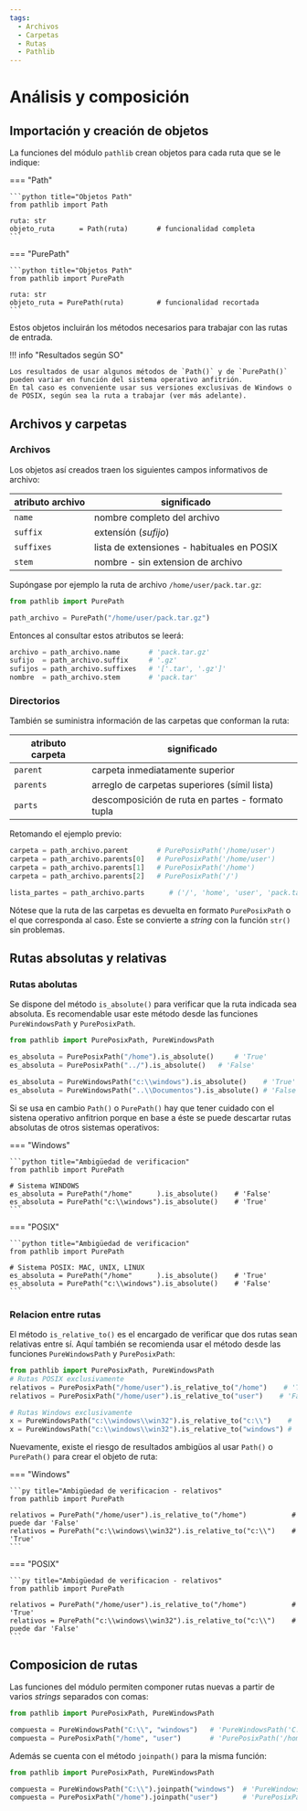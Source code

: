 ```yaml
---
tags:
  - Archivos
  - Carpetas
  - Rutas
  - Pathlib
---
```


# Análisis y composición



## Importación y creación de objetos

La funciones del módulo `pathlib` 
crean objetos para cada ruta que se le indique:

=== "Path"

    ```python title="Objetos Path"
    from pathlib import Path

    ruta: str 
    objeto_ruta      = Path(ruta)       # funcionalidad completa
    ```


=== "PurePath"

    ```python title="Objetos Path"
    from pathlib import PurePath

    ruta: str 
    objeto_ruta = PurePath(ruta)        # funcionalidad recortada
    ```

Estos objetos incluirán los métodos necesarios para trabajar con las rutas de entrada.

<!-- 
Como alternativa se pueden usar los métodos como si fueran funciones.
 -->

!!! info "Resultados según SO"

    Los resultados de usar algunos métodos de `Path()` y de `PurePath()` pueden variar en función del sistema operativo anfitrión.
    En tal caso es conveniente usar sus versiones exclusivas de Windows o de POSIX, según sea la ruta a trabajar (ver más adelante).


## Archivos y carpetas 

### Archivos

Los objetos así creados
traen los siguientes campos informativos de archivo:

|atributo archivo| significado|
|---|---|
|`name`| nombre completo del archivo|
|`suffix`|    extensíón (*sufijo*)|
|`suffixes`| lista de extensiones - habituales en POSIX|
|`stem`| nombre - sin extension de archivo|

Supóngase por ejemplo la ruta de archivo `/home/user/pack.tar.gz`:

```python 
from pathlib import PurePath

path_archivo = PurePath("/home/user/pack.tar.gz") 
```
Entonces al consultar estos atributos se leerá:

```python title="Archivo en ruta"
archivo = path_archivo.name       # 'pack.tar.gz'
sufijo  = path_archivo.suffix     # '.gz'
sufijos = path_archivo.suffixes   # '['.tar', '.gz']'
nombre  = path_archivo.stem       # 'pack.tar'
```

### Directorios

También se suministra información de las carpetas que conforman la ruta:


|atributo carpeta| significado|
|---|---|
|`parent`| carpeta inmediatamente superior |
|`parents`| arreglo de carpetas superiores (símil lista)  |
|`parts`| descomposición de ruta en partes - formato tupla |


Retomando el ejemplo previo:

```python title="Carpetas en ruta"
carpeta = path_archivo.parent       # PurePosixPath('/home/user')
carpeta = path_archivo.parents[0]   # PurePosixPath('/home/user')
carpeta = path_archivo.parents[1]   # PurePosixPath('/home')
carpeta = path_archivo.parents[2]   # PurePosixPath('/')

lista_partes = path_archivo.parts      # ('/', 'home', 'user', 'pack.tar.gz')
```
Nótese que la ruta de las carpetas es devuelta en formato `PurePosixPath` o el que corresponda al caso.
Éste se convierte a *string* con la función `str()` sin problemas. 




## Rutas absolutas y relativas

### Rutas abolutas

Se dispone del método `is_absolute()` para verificar que la ruta indicada sea absoluta. Es recomendable usar este método desde las funciones 
`PureWindowsPath` y `PurePosixPath`.


```python title="Verificación rutas absolutas"
from pathlib import PurePosixPath, PureWindowsPath

es_absoluta = PurePosixPath("/home").is_absolute()     # 'True'
es_absoluta = PurePosixPath("../").is_absolute()   # 'False'

es_absoluta = PureWindowsPath("c:\\windows").is_absolute()    # 'True'
es_absoluta = PureWindowsPath("..\\Documentos").is_absolute() # 'False'
```

Si se usa en cambio `Path()` o `PurePath()` hay que tener cuidado con el sistena operativo anfitrion porque en base a éste se puede descartar rutas absolutas de otros sistemas operativos:

=== "Windows"

    ```python title="Ambigüedad de verificacion"
    from pathlib import PurePath

    # Sistema WINDOWS
    es_absoluta = PurePath("/home"      ).is_absolute()    # 'False' 
    es_absoluta = PurePath("c:\\windows").is_absolute()    # 'True'
    ```

=== "POSIX"

    ```python title="Ambigüedad de verificacion"
    from pathlib import PurePath

    # Sistema POSIX: MAC, UNIX, LINUX
    es_absoluta = PurePath("/home"      ).is_absolute()    # 'True' 
    es_absoluta = PurePath("c:\\windows").is_absolute()    # 'False'
    ```


### Relacion entre rutas 

El método `is_relative_to()` es el encargado de verificar que dos rutas sean relativas entre sí.
Aquí también se recomienda usar el método desde las funciones 
`PureWindowsPath` y `PurePosixPath`:


```python title="Verificación rutas relativas"
from pathlib import PurePosixPath, PureWindowsPath
# Rutas POSIX exclusivamente
relativos = PurePosixPath("/home/user").is_relative_to("/home")    # 'True'
relativos = PurePosixPath("/home/user").is_relative_to("user")    # 'False'

# Rutas Windows exclusivamente
x = PureWindowsPath("c:\\windows\\win32").is_relative_to("c:\\")    # 'True'
x = PureWindowsPath("c:\\windows\\win32").is_relative_to("windows") # 'False'
```

Nuevamente, existe el riesgo de resultados ambigüos al usar `Path()` o `PurePath()` para crear el objeto de ruta:

=== "Windows"

    ```py title="Ambigüedad de verificacion - relativos"
    from pathlib import PurePath

    relativos = PurePath("/home/user").is_relative_to("/home")           # puede dar 'False' 
    relativos = PurePath("c:\\windows\\win32").is_relative_to("c:\\")    # 'True'
    ```

=== "POSIX"

    ```py title="Ambigüedad de verificacion - relativos"
    from pathlib import PurePath

    relativos = PurePath("/home/user").is_relative_to("/home")           # 'True'  
    relativos = PurePath("c:\\windows\\win32").is_relative_to("c:\\")    # puede dar 'False'
    ```


## Composicion de rutas 


Las funciones del módulo permiten componer rutas nuevas
a partir de varios *strings*
separados con comas:


```python title="Composición rutas - función"
from pathlib import PurePosixPath, PureWindowsPath

compuesta = PureWindowsPath("C:\\", "windows")   # 'PureWindowsPath('C:/windows')'
compuesta = PurePosixPath("/home", "user")       # 'PurePosixPath('/home/user')'
```

Además se cuenta con el método `joinpath()`
para la misma función:


```python title="Composición rutas - método joinpath"
from pathlib import PurePosixPath, PureWindowsPath

compuesta = PureWindowsPath("C:\\").joinpath("windows")  # 'PureWindowsPath('C:/windows')'
compuesta = PurePosixPath("/home").joinpath("user")      # 'PurePosixPath('/home/user')'
```

<!--
!!! tip "Formato de ruta"

    Debe notarse que el formato de las rutas mostrado
    se "adapta" al del sistema operativo anfitrión.

    Por ejemplo: la ruta `C:\\windows` se ve en entornos Linux como `C:/windows`.
-->